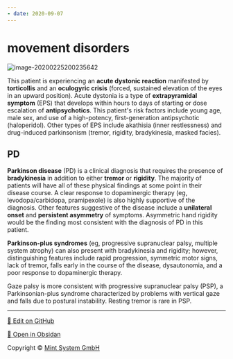 ```yaml
---
- date: 2020-09-07
---
```


# movement disorders

<!-- acute dystonic reaction from antipsychotics treatment -->

![image-20200225200235642](https://photos.thisispiggy.com/file/wikiFiles/image-20200225200235642.png)

This patient is experiencing an **acute dystonic reaction** manifested by **torticollis** and an **oculogyric crisis** (forced, sustained elevation of the eyes in an upward position). Acute dystonia is a type of **extrapyramidal symptom** (EPS) that develops within hours to days of starting or dose escalation of **antipsychotics**.  This patient's risk factors include young age, male sex, and use of a  high-potency, first-generation antipsychotic (haloperidol). Other types of EPS include akathisia (inner restlessness) and drug-induced  parkinsonism (tremor, rigidity, bradykinesia, masked facies).

## PD

<!-- Parkinson disease sx, parkinson plus sx -->

**Parkinson disease** (PD) is a clinical diagnosis that requires the presence of **bradykinesia** in addition to either **tremor** or **rigidity**.  The majority of patients will have all of these physical findings at  some point in their disease course. A clear response to dopaminergic  therapy (eg, levodopa/carbidopa, pramipexole) is also highly supportive  of the diagnosis. Other features suggestive of the disease include a **unilateral onset** and **persistent asymmetry** of symptoms. Asymmetric hand rigidity would be the finding most consistent with the diagnosis of PD in this patient.

**Parkinson-plus syndromes** (eg, progressive supranuclear palsy, multiple system atrophy) can also  present with bradykinesia and rigidity; however, distinguishing features include rapid progression, symmetric motor signs, lack of tremor, falls early in the course of the disease, dysautonomia, and a poor response  to dopaminergic therapy.

Gaze palsy is more consistent with progressive supranuclear palsy (PSP), a Parkinsonian-plus syndrome characterized by problems with vertical  gaze and falls due to postural instability. Resting tremor is rare in  PSP.


<hr>

[📝 Edit on GitHub](https://github.com/Mint-System/Knowledge/blob/master/movement%20disorders.md)

[📂 Open in Obsidan](obsidian://open?vault=Knowledge%20Mint%20System&file=movement%20disorders.md ':target=_self')

<footer>Copyright © <a href="https://www.mint-system.ch/">Mint System GmbH</a></footer>
